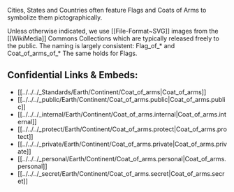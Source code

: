 Cities, States and Countries often feature Flags and Coats of Arms to symbolize them pictographically. 

Unless otherwise indicated, we use [[File-Format~SVG]] images from the [[WikiMedia]] Commons Collections which are typically released freely to the public. 
The naming is largely consistent: Flag_of_* and Coat_of_arms_of_*
The same holds for Flags. 


## Confidential Links & Embeds: 
- [[../../../_Standards/Earth/Continent/Coat_of_arms|Coat_of_arms]] 
- [[../../../_public/Earth/Continent/Coat_of_arms.public|Coat_of_arms.public]] 
- [[../../../_internal/Earth/Continent/Coat_of_arms.internal|Coat_of_arms.internal]] 
- [[../../../_protect/Earth/Continent/Coat_of_arms.protect|Coat_of_arms.protect]] 
- [[../../../_private/Earth/Continent/Coat_of_arms.private|Coat_of_arms.private]] 
- [[../../../_personal/Earth/Continent/Coat_of_arms.personal|Coat_of_arms.personal]] 
- [[../../../_secret/Earth/Continent/Coat_of_arms.secret|Coat_of_arms.secret]] 
